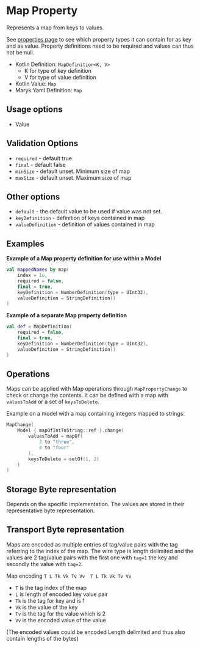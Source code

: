 # Map Property
Represents a map from keys to values.

See [properties page](../README.md) to see which property types it can contain for
as key and as value. Property definitions need to be required and values can thus not
be null.

- Kotlin Definition: `MapDefinition<K, V>` 
    - K for type of key definition 
    - V for type of value definition
- Kotlin Value: `Map`
- Maryk Yaml Definition: `Map`

## Usage options
- Value

## Validation Options
- `required` - default true
- `final` - default false
- `minSize` - default unset. Minimum size of map
- `maxSize` - default unset. Maximum size of map

## Other options
- `default` - the default value to be used if value was not set.
- `keyDefinition` - definition of keys contained in map
- `valueDefinition` - definition of values contained in map

## Examples

**Example of a Map property definition for use within a Model**
```kotlin
val mappedNames by map(
    index = 1u,
    required = false,
    final = true,
    keyDefinition = NumberDefinition(type = UInt32),
    valueDefinition = StringDefinition()
)
```

**Example of a separate Map property definition**
```kotlin
val def = MapDefinition(
    required = false,
    final = true,
    keyDefinition = NumberDefinition(type = UInt32),
    valueDefinition = StringDefinition()
)
```

## Operations
Maps can be applied with Map operations through `MapPropertyChange` to check
or change the contents. It can be defined with a map with `valuesToAdd` or a set of 
`keysToDelete`.

Example on a model with a map containing integers mapped to strings:
```kotlin
MapChange(
    Model { mapOfIntToString::ref }.change(
        valuesToAdd = mapOf(
            3 to "three",
            4 to "four"
        ),
        keysToDelete = setOf(1, 2)
    )
)
```

## Storage Byte representation
Depends on the specific implementation. The values are stored in their representative byte 
representation.

## Transport Byte representation
Maps are encoded as multiple entries of tag/value pairs with the tag referring to the index
of the map. The wire type is length delimited and the values are 2 tag/value pairs with the
first one with `tag=1` the key and secondly the value with `tag=2`.

Map encoding
``` T L Tk Vk Tv Vv  T L Tk Vk Tv Vv ```

- `T` is the tag index of the map
- `L` is length of encoded key value pair
- `Tk` is the tag for key and is 1
- `Vk` is the value of the key
- `Tv` is the tag for the value which is 2
- `Vv` is the encoded value of the value

(The encoded values could be encoded Length delimited and thus also contain lengths of the bytes)
